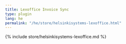 ```yaml
---
title: Lexoffice Invoice Sync
type: plugin
lang: he
permalink: "/he/store/helsinkisystems-lexoffice.html"
---
```


{% include store/helsinkisystems-lexoffice.md %}
